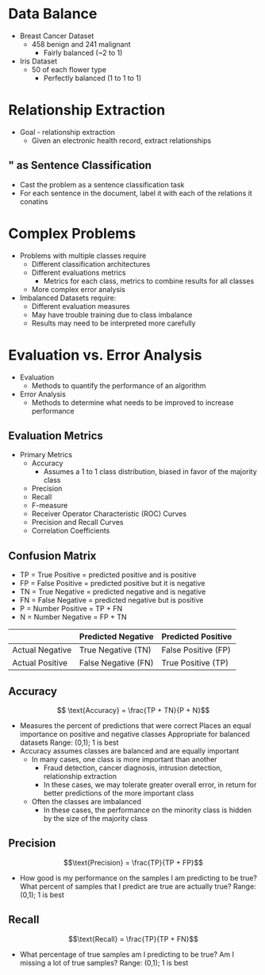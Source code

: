 # Data Balance
- Breast Cancer Dataset
	- 458 benign and 241 malignant
		- Fairly balanced (~2 to 1)
- Iris Dataset
	- 50 of each flower type
		- Perfectly balanced (1 to 1 to 1)
# Relationship Extraction
- Goal - relationship extraction
	- Given an electronic health record, extract relationships
## " as Sentence Classification
- Cast the problem as a sentence classification task
- For each sentence in the document, label it with each of the relations it conatins

# Complex Problems
- Problems with multiple classes require
	- Different classification architectures
	- Different evaluations metrics
		- Metrics for each class, metrics to combine results for all classes
	- More complex error analysis
- Imbalanced Datasets require:
	- Different evaluation measures
	- May have trouble training due to class imbalance
	- Results may need to be interpreted more carefully

# Evaluation vs. Error Analysis
- Evaluation
	- Methods to quantify the performance of an algorithm
- Error Analysis
	- Methods to determine what needs to be improved to increase performance

## Evaluation Metrics
- Primary Metrics
	- Accuracy
		- Assumes a 1 to 1 class distribution, biased in favor of the majority class
	- Precision
	- Recall
	- F-measure
	- Receiver Operator Characteristic (ROC) Curves
	- Precision and Recall Curves
	- Correlation Coefficients
## Confusion Matrix
- TP = True Positive = predicted positive and is positive
- FP = False Positive = predicted positive but it is negative
- TN = True Negative = predicted negative and is negative
- FN = False Negative = predicted negative but is positive
- P = Number Positive = TP + FN
- N = Number Negative = FP + TN

|      | Predicted Negative | Predicted Positive |
|------|--------------------|--------------------|
| Actual Negative | True Negative (TN) | False Positive (FP) |
| Actual Positive | False Negative (FN) | True Positive (TP) |
## Accuracy
$$ \text{Accuracy} = \frac{TP + TN}{P + N}$$
- Measures the percent of predictions that were correct Places an equal importance on positive and negative classes Appropriate for balanced datasets Range: (0,1); 1 is best
- Accuracy assumes classes are balanced and are equally important
	- In many cases, one class is more important than another
		- Fraud detection, cancer diagnosis, intrusion detection, relationship extraction
		- In these cases, we may tolerate greater overall error, in return for better predictions of the more important class 
	- Often the classes are imbalanced
		- In these cases, the performance on the minority class is hidden by the size of the majority class

## Precision 
$$\text{Precision} = \frac{TP}{TP + FP}$$
- How good is my performance on the samples I am predicting to be true? What percent of samples that I predict are true are actually true? Range: (0,1); 1 is best
## Recall
$$\text{Recall} = \frac{TP}{TP + FN}$$
- What percentage of true samples am I predicting to be true? Am I missing a lot of true samples? Range: (0,1); 1 is best
